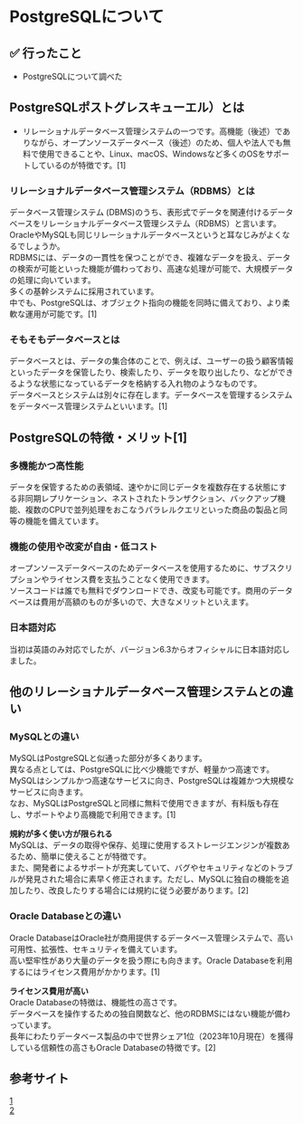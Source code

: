# PostgreSQLについて

## ✅ 行ったこと

- PostgreSQLについて調べた

## PostgreSQLポストグレスキューエル）とは

- リレーショナルデータベース管理システムの一つです。高機能（後述）でありながら、オープンソースデータベース（後述）のため、個人や法人でも無料で使用できることや、Linux、macOS、Windowsなど多くのOSをサポートしているのが特徴です。[1]

### リレーショナルデータベース管理システム（RDBMS）とは

データベース管理システム (DBMS)のうち、表形式でデータを関連付けるデータベースをリレーショナルデータベース管理システム（RDBMS）と言います。<br>
OracleやMySQLも同じリレーショナルデータベースというと耳なじみがよくなるでしょうか。<br>
RDBMSには、データの一貫性を保つことができ、複雑なデータを扱え、データの検索が可能といった機能が備わっており、高速な処理が可能で、大規模データの処理に向いています。<br>
多くの基幹システムに採用されています。<br>
中でも、PostgreSQLは、オブジェクト指向の機能を同時に備えており、より柔軟な運用が可能です。[1]

### そもそもデータベースとは

データベースとは、データの集合体のことで、例えば、ユーザーの扱う顧客情報といったデータを保管したり、検索したり、データを取り出したり、などができるような状態になっているデータを格納する入れ物のようなものです。<br>
データベースとシステムは別々に存在します。データベースを管理するシステムをデータベース管理システムといいます。[1]
<br>

## PostgreSQLの特徴・メリット[1]

### 多機能かつ高性能

データを保管するための表領域、速やかに同じデータを複数存在する状態にする非同期レプリケーション、ネストされたトランザクション、バックアップ機能、複数のCPUで並列処理をおこなうパラレルクエリといった商品の製品と同等の機能を備えています。

### 機能の使用や改変が自由・低コスト

オープンソースデータベースのためデータベースを使用するために、サブスクリプションやライセンス費を支払うことなく使用できます。<br>
ソースコードは誰でも無料でダウンロードでき、改変も可能です。商用のデータベースは費用が高額のものが多いので、大きなメリットといえます。

### 日本語対応

当初は英語のみ対応でしたが、バージョン6.3からオフィシャルに日本語対応しました。
<br>

## 他のリレーショナルデータベース管理システムとの違い

### MySQLとの違い

MySQLはPostgreSQLと似通った部分が多くあります。<br>
異なる点としては、PostgreSQLに比べ少機能ですが、軽量かつ高速です。<br>
MySQLはシンプルかつ高速なサービスに向き、PostgreSQLは複雑かつ大規模なサービスに向きます。<br>
なお、MySQLはPostgreSQLと同様に無料で使用できますが、有料版も存在し、サポートやより高機能で利用できます。[1]

**規約が多く使い方が限られる**<br>
MySQLは、データの取得や保存、処理に使用するストレージエンジンが複数あるため、簡単に使えることが特徴です。<br>
また、開発者によるサポートが充実していて、バグやセキュリティなどのトラブルが発見された場合に素早く修正されます。ただし、MySQLに独自の機能を追加したり、改良したりする場合には規約に従う必要があります。[2]

### Oracle Databaseとの違い

Oracle DatabaseはOracle社が商用提供するデータベース管理システムで、高い可用性、拡張性、セキュリティを備えています。<br>
高い堅牢性があり大量のデータを扱う際にも向きます。Oracle Databaseを利用するにはライセンス費用がかかります。[1]

**ライセンス費用が高い**<br>
Oracle Databaseの特徴は、機能性の高さです。<br>
データベースを操作するための独自関数など、他のRDBMSにはない機能が備わっています。<br>
長年にわたりデータベース製品の中で世界シェア1位（2023年10月現在）を獲得している信頼性の高さもOracle Databaseの特徴です。[2]

## 参考サイト
[1](https://tech-reach.jp/column/3461/)<br>
[2](https://udemy.benesse.co.jp/development/postgresql.html)